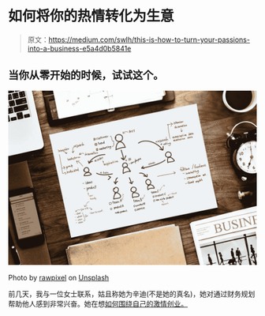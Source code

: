 # 如何将你的热情转化为生意

> 原文：<https://medium.com/swlh/this-is-how-to-turn-your-passions-into-a-business-e5a4d0b5841e>

## 当你从零开始的时候，试试这个。

![](img/879f79ec8de1d1a74c181e128bd4e36b.png)

Photo by [rawpixel](https://unsplash.com/photos/u5XiXcOq2Tw?utm_source=unsplash&utm_medium=referral&utm_content=creditCopyText) on [Unsplash](https://unsplash.com/search/photos/business?utm_source=unsplash&utm_medium=referral&utm_content=creditCopyText)

前几天，我与一位女士联系，姑且称她为辛迪(不是她的真名)，她对通过财务规划帮助他人感到非常兴奋。她在想[如何围绕自己的激情创业。](/swlh/the-5-most-productive-things-to-do-when-youre-too-tired-to-work-4157efe9091b)